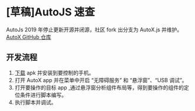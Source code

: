 # [草稿]AutoJS 速查

AutoJs 2019 年停止更新开源并闭源，社区 fork 出分支为 AutoX.js 并维护。
[AutoX GitHub 仓库](https://github.com/aiselp/AutoX)

## 开发流程

1. [下载](https://github.com/aiselp/AutoX/releases) apk 并安装到要控制的手机。
2. 打开 AutoX app 并在菜单中开启 “无障碍服务” 和 “悬浮窗”、“USB 调试”。
3. 打开要操作的目标 app ,通过悬浮窗分析组件布局等，得到要操作的组件的定位条件进行脚本编写。
4. 执行脚本并调试。

